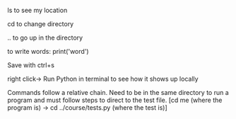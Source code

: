 ls to see my location

cd to change directory

.. to go up in the directory

to write words: print('word')

Save with ctrl+s

right click-> Run Python in terminal to see how it shows up locally

Commands follow a relative chain. Need to be in the same directory to run a program and must follow steps to direct to the test file. [cd me (where the program is) -> cd ../course/tests.py (where the test is)]
